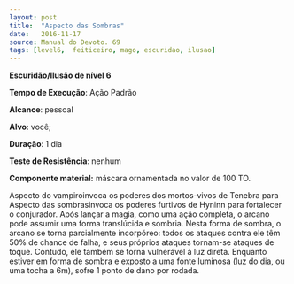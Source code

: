 ```yaml
---
layout: post
title:  "Aspecto das Sombras"
date:   2016-11-17
source: Manual do Devoto. 69
tags: [level6,  feiticeiro, mago, escuridao, ilusao]
---
```


**Escuridão/Ilusão de nível 6**

**Tempo de Execução**: Ação Padrão

**Alcance**: pessoal

**Alvo**: você;

**Duração**: 1 dia

**Teste de Resistência**: nenhum

**Componente material:** máscara ornamentada no valor de 100 TO.

Aspecto do vampiroinvoca os poderes dos mortos-vivos de Tenebra para 
Aspecto das sombrasinvoca os poderes furtivos de Hyninn para fortalecer o 
conjurador. Após lançar a magia, como 
uma ação completa, o arcano pode assumir uma forma translúcida e sombria. 
Nesta forma de sombra, o arcano se torna parcialmente incorpóreo: todos os 
ataques contra ele têm 50% de chance 
de falha, e seus próprios ataques tornam-se ataques de toque. Contudo, ele 
também se torna vulnerável à luz direta. 
Enquanto estiver em forma de sombra 
e exposto a uma fonte luminosa (luz do 
dia, ou uma tocha a 6m), sofre 1 ponto 
de dano por rodada.
